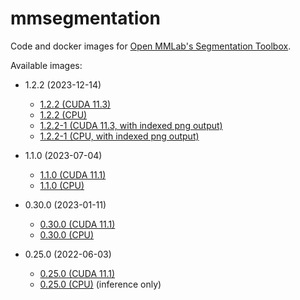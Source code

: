 # mmsegmentation
Code and docker images for [Open MMLab's Segmentation Toolbox](https://github.com/open-mmlab/mmsegmentation/).

Available images:

* 1.2.2 (2023-12-14)

  * [1.2.2 (CUDA 11.3)](1.2.2_cuda11.3)
  * [1.2.2 (CPU)](1.2.2_cpu)
  * [1.2.2-1 (CUDA 11.3, with indexed png output)](1.2.2-1_cuda11.3)
  * [1.2.2-1 (CPU, with indexed png output)](1.2.2-1_cpu)

* 1.1.0 (2023-07-04)

  * [1.1.0 (CUDA 11.1)](1.1.0_cuda11.1)
  * [1.1.0 (CPU)](1.1.0_cpu)

* 0.30.0 (2023-01-11)

  * [0.30.0 (CUDA 11.1)](0.30.0_cuda11.1)
  * [0.30.0 (CPU)](0.30.0_cpu)

* 0.25.0 (2022-06-03)

  * [0.25.0 (CUDA 11.1)](0.25.0_cuda11.1)
  * [0.25.0 (CPU)](0.25.0_cpu) (inference only)
